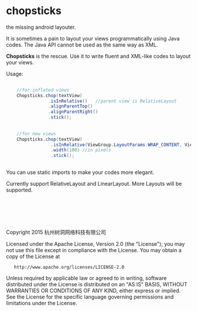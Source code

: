 # chopsticks
the missing android layouter.

It is sometimes a pain to layout your views programmatically using Java codes. The Java API cannot be used as the same way as XML. 

__Chopsticks__ is the rescue. Use it to write fluent and XML-like codes to layout your views.

Usage:

```Java
    
    //for inflated views
    Chopsticks.chop(textView)
                .isInRelative()   //parent view is RelativeLayout
                .alignParentTop()
                .alignParentRight()
                .stick();
                
                
    //for new views
    Chopsticks.chop(textView)
                 .isInRelative(ViewGroup.LayoutParams.WRAP_CONTENT, ViewGroup.LayoutParams.WRAP_CONTENT)
                 .width(100) //in pixels
                 .stick();
                 

```

You can use static imports to make your codes more elegant.

Currently support RelativeLayout and LinearLayout. More Layouts will be supported.



<br/>
<br/>
<br/>
<br/>



   Copyright 2015 杭州树洞网络科技有限公司

   Licensed under the Apache License, Version 2.0 (the "License");
   you may not use this file except in compliance with the License.
   You may obtain a copy of the License at

       http://www.apache.org/licenses/LICENSE-2.0

   Unless required by applicable law or agreed to in writing, software
   distributed under the License is distributed on an "AS IS" BASIS,
   WITHOUT WARRANTIES OR CONDITIONS OF ANY KIND, either express or implied.
   See the License for the specific language governing permissions and
   limitations under the License.